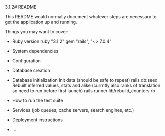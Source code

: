 3.1.2# README

This README would normally document whatever steps are necessary to get the
application up and running.

Things you may want to cover:

* Ruby version
ruby "3.1.2"
gem "rails", "~> 7.0.4"

* System dependencies

* Configuration

* Database creation

* Database initialization
Init data (should be safe to repeat)
rails db:seed
Rebuilt inferred values, stats and alike (currntly also ranks of translation so need to run before first launch)
rails runner lib/rebuild_counters.rb

* How to run the test suite

* Services (job queues, cache servers, search engines, etc.)

* Deployment instructions

* ...
